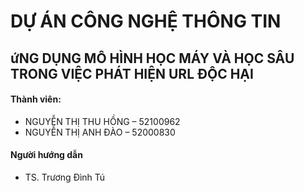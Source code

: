 # DỰ ÁN CÔNG NGHỆ THÔNG TIN
## ứNG DỤNG MÔ HÌNH HỌC MÁY VÀ HỌC SÂU TRONG VIỆC PHÁT HIỆN URL ĐỘC HẠI
#### Thành viên:
- NGUYỄN THỊ THU HỒNG – 52100962
- NGUYỄN THỊ ANH ĐÀO – 52000830
#### Người hướng dẫn
- TS. Trương Đình Tú
